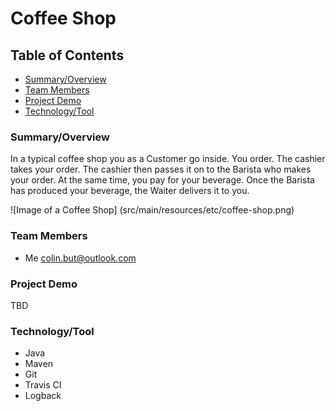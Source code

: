 # Coffee Shop

## Table of Contents

* [Summary/Overview](#summary-overview)
* [Team Members](#team-members)
* [Project Demo](#project-demo)
* [Technology/Tool](#tech-tool)


### <a name="summary-overview"></a>Summary/Overview
In a typical coffee shop you as a Customer go inside. You order. The cashier takes your order. The cashier then passes it on to the Barista who makes your order. At the same time, you pay for your beverage. 
Once the Barista has produced your beverage, the Waiter delivers it to you. 

![Image of a Coffee Shop]
(src/main/resources/etc/coffee-shop.png)

### <a name="team-members"></a>Team Members
* Me <colin.but@outlook.com>

### <a name="project-demo"></a>Project Demo
TBD

### <a name="tech-tool"></a>Technology/Tool
* Java
* Maven
* Git
* Travis CI
* Logback
